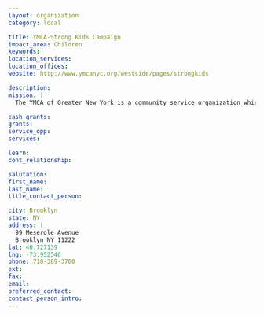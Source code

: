 ```yaml
---
layout: organization
category: local

title: YMCA-Strong Kids Campaign
impact_area: Children
keywords: 
location_services: 
location_offices: 
website: http://www.ymcanyc.org/westside/pages/strongkids

description: 
mission: |
  The YMCA of Greater New York is a community service organization which promotes positive values through programs that build spirit, mind and body, welcoming all people, with a focus on youth. 

cash_grants: 
grants: 
service_opp: 
services: 

learn: 
cont_relationship: 

salutation: 
first_name: 
last_name: 
title_contact_person: 

city: Brooklyn
state: NY
address: |
  99 Meserole Avenue     
  Brooklyn NY 11222
lat: 40.727139
lng: -73.952546
phone: 718-389-3700
ext: 
fax: 
email: 
preferred_contact: 
contact_person_intro: 
---
```

